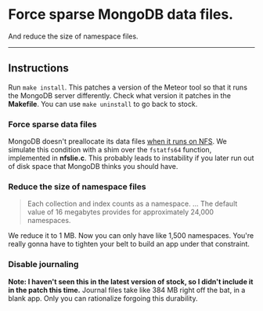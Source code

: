# Force sparse MongoDB data files.

And reduce the size of namespace files.

---

## Instructions

Run `make install`.
This patches a version of the Meteor tool so that it runs the MongoDB server differently.
Check what version it patches in the **Makefile**.
You can use `make uninstall` to go back to stock.

### Force sparse data files
MongoDB doesn't preallocate its data files [when it runs on NFS](https://github.com/mongodb/mongo/blob/r2.6.7/src/mongo/util/file_allocator.cpp#L153).
We simulate this condition with a shim over the `fstatfs64` function, implemented in **nfslie.c**.
This probably leads to instability if you later run out of disk space that MongoDB thinks you should have.

### Reduce the size of namespace files
> Each collection and index counts as a namespace. ...
> The default value of 16 megabytes provides for approximately 24,000 namespaces.

We reduce it to 1 MB.
Now you can only have like 1,500 namespaces.
You're really gonna have to tighten your belt to build an app under that constraint.

### Disable journaling
**Note: I haven't seen this in the latest version of stock, so I didn't include it in the patch this time.**
Journal files take like 384 MB right off the bat, in a blank app.
Only you can rationalize forgoing this durability.
